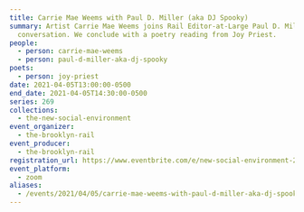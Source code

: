 ```yaml
---
title: Carrie Mae Weems with Paul D. Miller (aka DJ Spooky)
summary: Artist Carrie Mae Weems joins Rail Editor-at-Large Paul D. Miller for a
  conversation. We conclude with a poetry reading from Joy Priest.
people:
  - person: carrie-mae-weems
  - person: paul-d-miller-aka-dj-spooky
poets:
  - person: joy-priest
date: 2021-04-05T13:00:00-0500
end_date: 2021-04-05T14:30:00-0500
series: 269
collections:
  - the-new-social-environment
event_organizer:
  - the-brooklyn-rail
event_producer:
  - the-brooklyn-rail
registration_url: https://www.eventbrite.com/e/new-social-environment-269-carrie-mae-williams-tickets-148785775259
event_platform:
  - zoom
aliases:
  - /events/2021/04/05/carrie-mae-weems-with-paul-d-miller-aka-dj-spooky/
---
```

